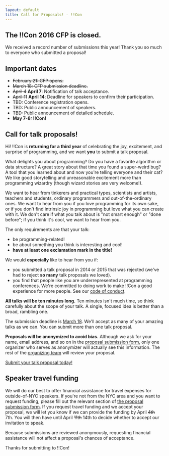 ```yaml
---
layout: default
title: Call for Proposals! - !!Con
---
```


<section id="main_content">

## The !!Con 2016 CFP is closed.

We received a record number of submissions this year!  Thank you so
much to everyone who submitted a proposal!

## Important dates
	  
  * <s>February 21: CFP opens.</s>
  * <s>March 18: CFP submission deadline.</s>
  * <s>April 4</s> **April 7**: Notification of talk acceptance.
  * <s>April 11</s> **April 14**: Deadline for speakers to confirm
    their participation.
  * TBD: Conference registration opens.
  * TBD: Public announcement of speakers.
  * TBD: Public announcement of detailed schedule.
  * **May 7-8: !!Con!**

## Call for talk proposals!

Hi! !!Con is **returning for a third year** of celebrating the joy,
excitement, and surprise of programming, and we want **you** to submit
a talk proposal.

What delights you about programming?  Do you have a favorite algorithm
or data structure?  A great story about that time you found a
super-weird bug?  A tool that you learned about and now you're telling
everyone and their cat?  We like good storytelling and unreasonable
excitement more than programming wizardry (though wizard stories are
very welcome!).

We want to hear from tinkerers and practical types, scientists and
artists, teachers and students, ordinary programmers and
out-of-the-ordinary ones. We want to hear from you if you love
programming for its own sake, or if you don't find intrinsic joy in
programming but love what you can create with it.  We don't care if
what you talk about is "not smart enough" or "done before"; if you
think it's cool, we want to hear from you.

The only requirements are that your talk:

  * be programming-related!
  * be about something you think is interesting and cool!
  * **have at least one exclamation mark in the title!**

We would **especially** like to hear from you if:

  * you submitted a talk proposal in 2014 or 2015 that was rejected
    (we've had to reject **so many** talk proposals we loved).
  * you find that people like you are underrepresented at programming
    conferences. We're committed to doing work to make !!Con a good
    experience for more people.  See our
    [code of conduct](conduct.html).

**All talks will be ten minutes long.** Ten minutes isn't much time,
so think carefully about the scope of your talk. A single, focused
idea is better than a broad, rambling one.

The submission deadline is
[March 18](http://www.timeanddate.com/countdown/generic?iso=20160318T235959&p0=179&msg=!!Con+2016+Talk+Proposal+Deadline&ud=1&font=cursive&csz=1). We'll
accept as many of your amazing talks as we can. You can submit more
than one talk proposal.

**Proposals will be anonymized to avoid bias.** Although we ask for
your name, email address, and so on in the
[proposal submission form](https://docs.google.com/forms/d/15hvzXacn1O8Y9R_RQrn6g8ofuPXSFg8Uh4f-ge9Plcg/viewform),
only one organizer who serves as anonymizer will actually see this
information.  The rest of the [organizing team](index.html#organizers)
will review your proposal.

[Submit your talk proposal today!](https://docs.google.com/forms/d/15hvzXacn1O8Y9R_RQrn6g8ofuPXSFg8Uh4f-ge9Plcg/viewform)

<a name="speaker-funding"></a>

## Speaker travel funding

We will do our best to offer financial assistance for travel expenses
for outside-of-NYC speakers.  If you're not from the NYC area and you
want to request funding, please fill out the relevant section of
[the proposal submission form](https://docs.google.com/forms/d/15hvzXacn1O8Y9R_RQrn6g8ofuPXSFg8Uh4f-ge9Plcg/viewform).
If you request travel funding and we accept your proposal, we will let
you know if we can provide the funding by April <s>4th</s> 7th.  You
will then have until April <s>11th</s> 14th to decide whether to
accept our invitation to speak.

Because submissions are reviewed anonymously, requesting financial
assistance will not affect a proposal's chances of acceptance.

Thanks for submitting to !!Con!

</section>
